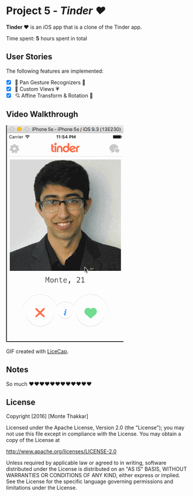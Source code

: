# Project 5 - *Tinder :heart:*

**Tinder :heart:** is an iOS app that is a clone of the Tinder app.

Time spent: **5** hours spent in total

## User Stories

The following features are implemented:
  
- [x] :blue_heart: Pan Gesture Recognizers :yellow_heart:
- [x] :purple_heart: Custom Views :heartpulse:
- [x] :cupid: Affine Transform & Rotation :green_heart:

## Video Walkthrough 

![Tinder iOS app walkthrough](tinder.gif)

GIF created with [LiceCap](http://www.cockos.com/licecap/).

## Notes

So much :heart::heart::heart::heart::heart::heart::heart::heart::heart::heart::heart::heart:

## License

Copyright [2016] [Monte Thakkar]

Licensed under the Apache License, Version 2.0 (the "License");
you may not use this file except in compliance with the License.
You may obtain a copy of the License at

http://www.apache.org/licenses/LICENSE-2.0

Unless required by applicable law or agreed to in writing, software
distributed under the License is distributed on an "AS IS" BASIS,
WITHOUT WARRANTIES OR CONDITIONS OF ANY KIND, either express or implied.
See the License for the specific language governing permissions and
limitations under the License.

